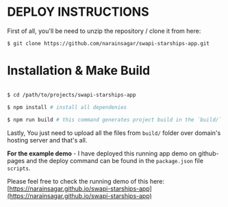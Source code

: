 
# DEPLOY INSTRUCTIONS

First of all, you'll be need to unzip the repository / clone it from here: 

`$ git clone https://github.com/narainsagar/swapi-starships-app.git`

# Installation & Make Build

```sh

$ cd /path/to/projects/swapi-starships-app

$ npm install # install all dependenies

$ npm run build # this command generates project build in the `build/` folder.

```

Lastly, You just need to upload all the files from `build/` folder over domain's hosting server and that's all.

**For the example demo** - I have deployed this running app demo on github-pages and the deploy command can be found in the `package.json` file `scripts`.

Please feel free to check the running demo of this here: 
[https://narainsagar.github.io/swapi-starships-app](https://narainsagar.github.io/swapi-starships-app)
